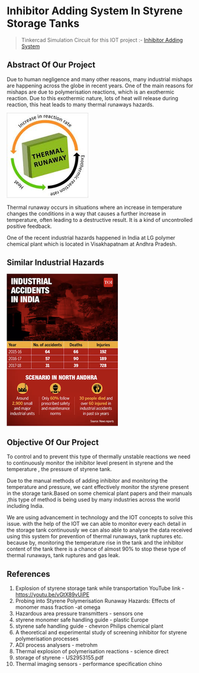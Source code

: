 # Inhibitor Adding System In Styrene Storage Tanks

> Tinkercad Simulation Circuit for this IOT project :- [Inhibitor Adding System](https://www.tinkercad.com/things/dovHE7qcp0i-inhibitor-adding-system/editel)


## Abstract Of Our Project

Due to human negligence and many other reasons, many  industrial mishaps are happening across the globe in recent years. One of the main reasons for mishaps are due  to polymerisation reactions, which is an exothermic  reaction. Due to this exothermic nature, lots of heat will release during reaction, this heat leads to many thermal runaways hazards.

![alt text](https://github.com/mvram123/Inhibitor-Adding-System-in-Styrene-Storage-tanks/blob/main/readme_resources/Thermal-Runaway.jpeg)

Thermal runaway occurs in situations where an  increase in temperature changes the conditions in a way  that causes a further increase in temperature, often leading to a destructive result. It is a kind of  uncontrolled positive feedback.

One of the recent industrial hazards happened in India at  LG polymer chemical plant which is located in Visakhapatnam at Andhra Pradesh.

## Similar Industrial Hazards 

![alt text](https://github.com/mvram123/Inhibitor-Adding-System-in-Styrene-Storage-tanks/blob/main/readme_resources/TOI%20Image1.png)
<!--![alt text](https://static.toiimg.com/photo/imgsize-293823,msid-75598235/75598235.jpg)-->


## Objective Of Our Project

To control and to prevent this type of thermally unstable  reactions we need to continuously monitor the inhibitor level present in styrene and the temperature , the pressure of styrene tank.

Due to the manual methods of adding inhibitor and  monitoring the temperature and pressure, we cant effectively  monitor the styrene present in the storage tank.Based on some chemical plant papers and their  manuals ,this type of method is being used by many  industries across the world including India.

We are using advancement in technology and the IOT concepts to solve this issue. with the help of the IOT we can able to monitor every each detail in the storage tank continuously we can also able to analyse the data received using this system for prevention of thermal runaways, tank ruptures etc. because by, monitoring the temperature rise in the tank and the inhibitor content of the tank there is a chance of almost 90% to stop these type of thermal runaways, tank ruptures and gas leak.

## References 

1. Explosion of styrene storage tank while transportation YouTube link - https://youtu.be/vGtX89vUiPE
2. Probing into Styrene Polymerisation Runaway Hazards: Effects of monomer mass fraction -at omega
3. Hazardous area pressure transmitters - sensors one
4. styrene monomer safe handling guide - plastic Europe
5. styrene safe handling guide - chevron Philips chemical plant
6. A theoretical and experimental study of screening inhibitor for styrene polymerisation processes
7. ADI process analysers - metrohm
8. Thermal explosion of polymerisation reactions - science direct
9. storage of styrene - US2953155.pdf
10. Thermal imaging sensors - performance specification chino
